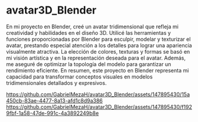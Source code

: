 # avatar3D_Blender
En mi proyecto en Blender, creé un avatar tridimensional que refleja mi creatividad y habilidades en el diseño 3D. Utilicé las herramientas y funciones proporcionadas por Blender para esculpir, modelar y texturizar el avatar, prestando especial atención a los detalles para lograr una apariencia visualmente atractiva. La elección de colores, texturas y formas se basó en mi visión artística y en la representación deseada para el avatar. Además, me aseguré de optimizar la topología del modelo para garantizar un rendimiento eficiente. En resumen, este proyecto en Blender representa mi capacidad para transformar conceptos visuales en modelos tridimensionales detallados y expresivos.

https://github.com/GabrielMezaH/avatar3D_Blender/assets/147895430/15a450cb-83ae-4477-8a13-afd1c8d9a386 https://github.com/GabrielMezaH/avatar3D_Blender/assets/147895430/f1929fbf-1a58-47de-991c-4a3892249b8e

